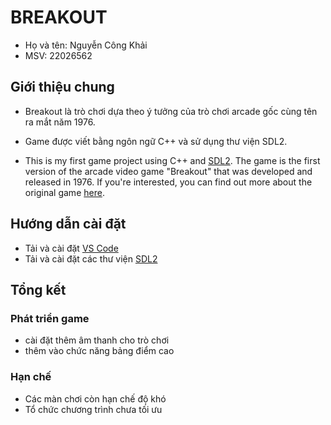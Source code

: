 # BREAKOUT

- Họ và tên: Nguyễn Công Khải
-  MSV: 22026562

## Giới thiệu chung

- Breakout là trò chơi dựa theo ý tưởng của trò chơi arcade gốc cùng tên ra mắt năm 1976.
- Game được viết bằng ngôn ngữ C++ và sử dụng thư viện SDL2.


- This is my first game project using C++ and [SDL2](https://www.libsdl.org/). The game is the first version of the arcade video game "Breakout" that was developed and released in 1976. If you're interested, you can find out more about the original game [here](https://en.wikipedia.org/wiki/Breakout_(video_game)).


## Hướng dẫn cài đặt
- Tải và cài đặt [VS Code](https://code.visualstudio.com/download)
- Tải và cài đặt các thư viện [SDL2](https://github.com/libsdl-org/SDL/releases/tag/release-2.26.5)

## Tổng kết

### Phát triển game

- cài đặt thêm âm thanh cho trò chơi
- thêm vào chức năng bảng điểm cao 

### Hạn chế

- Các màn chơi còn hạn chế độ khó
- Tổ chức chương trình chưa tối ưu



